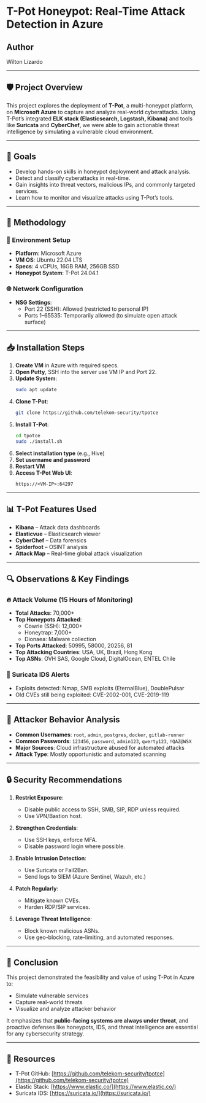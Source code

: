 
# T-Pot Honeypot: Real-Time Attack Detection in Azure

## Author
Wilton Lizardo

---

## 🛡️ Project Overview

This project explores the deployment of **T-Pot**, a multi-honeypot platform, on **Microsoft Azure** to capture and analyze real-world cyberattacks. Using T-Pot’s integrated **ELK stack (Elasticsearch, Logstash, Kibana)** and tools like **Suricata** and **CyberChef**, we were able to gain actionable threat intelligence by simulating a vulnerable cloud environment.

---

## 🎯 Goals

- Develop hands-on skills in honeypot deployment and attack analysis.
- Detect and classify cyberattacks in real-time.
- Gain insights into threat vectors, malicious IPs, and commonly targeted services.
- Learn how to monitor and visualize attacks using T-Pot’s tools.

---

## 🧪 Methodology

### 🔧 Environment Setup

- **Platform**: Microsoft Azure
- **VM OS**: Ubuntu 22.04 LTS
- **Specs**: 4 vCPUs, 16GB RAM, 256GB SSD
- **Honeypot System**: T-Pot 24.04.1

### 🌐 Network Configuration

- **NSG Settings**:
  - Port 22 (SSH): Allowed (restricted to personal IP)
  - Ports 1–65535: Temporarily allowed (to simulate open attack surface)

---

## 📥 Installation Steps

1. **Create VM** in Azure with required specs.
2. **Open Putty**, SSH into the server use VM IP and Port 22.
3. **Update System**:
   ```bash
   sudo apt update
   ```
4. **Clone T-Pot**:
   ```bash
   git clone https://github.com/telekom-security/tpotce
   ```
5. **Install T-Pot**:
   ```bash
   cd tpotce
   sudo ./install.sh
   ```
6. **Select installation type** (e.g., Hive)
7. **Set username and password**
8. **Restart VM**
9. **Access T-Pot Web UI**:
   ```
   https://<VM-IP>:64297
   ```

---

## 📊 T-Pot Features Used

- **Kibana** – Attack data dashboards
- **Elasticvue** – Elasticsearch viewer
- **CyberChef** – Data forensics
- **Spiderfoot** – OSINT analysis
- **Attack Map** – Real-time global attack visualization

---

## 🔍 Observations & Key Findings

### 🔥 Attack Volume (15 Hours of Monitoring)

- **Total Attacks**: 70,000+
- **Top Honeypots Attacked**:
  - Cowrie (SSH): 12,000+
  - Honeytrap: 7,000+
  - Dionaea: Malware collection
- **Top Ports Attacked**: 50995, 58000, 20256, 81
- **Top Attacking Countries**: USA, UK, Brazil, Hong Kong
- **Top ASNs**: OVH SAS, Google Cloud, DigitalOcean, ENTEL Chile

### 🧠 Suricata IDS Alerts

- Exploits detected: Nmap, SMB exploits (EternalBlue), DoublePulsar
- Old CVEs still being exploited: CVE-2002-001, CVE-2019-119

---

## 👥 Attacker Behavior Analysis

- **Common Usernames**: `root`, `admin`, `postgres`, `docker`, `gitlab-runner`
- **Common Passwords**: `123456`, `password`, `admin123`, `qwerty123`, `!QAZ@WSX`
- **Major Sources**: Cloud infrastructure abused for automated attacks
- **Attack Type**: Mostly opportunistic and automated scanning

---

## 🔒 Security Recommendations

1. **Restrict Exposure**:
   - Disable public access to SSH, SMB, SIP, RDP unless required.
   - Use VPN/Bastion host.

2. **Strengthen Credentials**:
   - Use SSH keys, enforce MFA.
   - Disable password login where possible.

3. **Enable Intrusion Detection**:
   - Use Suricata or Fail2Ban.
   - Send logs to SIEM (Azure Sentinel, Wazuh, etc.)

4. **Patch Regularly**:
   - Mitigate known CVEs.
   - Harden RDP/SIP services.

5. **Leverage Threat Intelligence**:
   - Block known malicious ASNs.
   - Use geo-blocking, rate-limiting, and automated responses.

---

## 📌 Conclusion

This project demonstrated the feasibility and value of using T-Pot in Azure to:
- Simulate vulnerable services
- Capture real-world threats
- Visualize and analyze attacker behavior

It emphasizes that **public-facing systems are always under threat**, and proactive defenses like honeypots, IDS, and threat intelligence are essential for any cybersecurity strategy.

---

## 📎 Resources

- T-Pot GitHub: [https://github.com/telekom-security/tpotce](https://github.com/telekom-security/tpotce)
- Elastic Stack: [https://www.elastic.co/](https://www.elastic.co/)
- Suricata IDS: [https://suricata.io/](https://suricata.io/)
